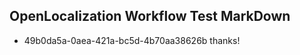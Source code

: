 ## OpenLocalization Workflow Test MarkDown
* 49b0da5a-0aea-421a-bc5d-4b70aa38626b thanks!

<!--HONumber=Sep16_HO1-->



